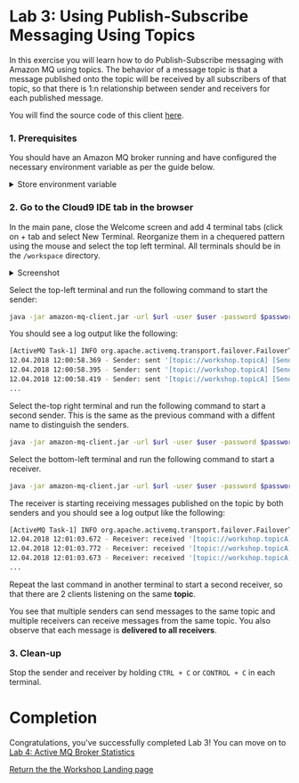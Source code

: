 # Lab 3: Using Publish-Subscribe Messaging Using Topics

In this exercise you will learn how to do Publish-Subscribe messaging with Amazon MQ using topics. The behavior of a message topic is that a message published onto the topic will be received by all subscribers of that topic, so that there is 1:n relationship between sender and receivers for each published message.  

You will find the source code of this client [here](/amazon-mq-client/src/main/java/com/aws/sample/amazonmq/AmazonMqClient.java).

### 1. Prerequisites

You should have an Amazon MQ broker running and have configured the necessary environment variable as per the guide below.

<details><summary>Store environment variable</summary><p>

To make it easier to run the commands in the following labs we store frequently used parameters like Amazon MQ broker user, password, etc. in Bash environment variables.

Go to the [AmazonMQ console](https://console.aws.amazon.com/amazon-mq), and click on the name of the broker (the one with a name starting with the stack name you created)

Scroll down to the Connections section and click the **Copy failover string** link beside the OpenWire row 
to copy the string to your clipboard.

![Copy failover link](/images/fail-over-Step2.png)

Go to the [CloudFormation console](https://console.aws.amazon.com/cloudformation) and select the stack that you launched at the beginning of the workshop. In the Output tab shown in the lower part of the screen you will have a Cloud9ConsoleURL entry. Click on the URL and enter **aws** as username and **mq** as password. 
 Once the Cloud9 IDE has launched, select the terminal window at the bottom and enter the following commands, one at the time, replacing the values **<...>** with the value you have chosen during the creation of the stack.

``` bash
export temp_url="<failover url>"
echo "url=\"$temp_url\"" >> ~/.bashrc; source ~/.bashrc
```

**NOTE**: Ensure that all terminals windows that you will use for the workshop are created after having run this step.

</p></details><p/>

### 2. Go to the Cloud9 IDE tab in the browser

In the main pane, close the Welcome screen and add 4  terminal tabs (click on + tab and select New Terminal. Reorganize them in a chequered pattern using the mouse and select the top left terminal.
All terminals should be in the `/workspace` directory.

<details><summary>Screenshot</summary><p>

![Amazon MQ workshop Lab 2 step 3](/images/c9-window.png)

</p></details><p/>


Select the top-left terminal and run the following command to start the sender:

``` bash
java -jar amazon-mq-client.jar -url $url -user $user -password $password -mode sender -type topic -destination demo.topicA -name Sender-1
```

You should see a log output like the following:

``` bash
[ActiveMQ Task-1] INFO org.apache.activemq.transport.failover.FailoverTransport - Successfully connected to ssl://b-4e4bfd69-7b83-4a27-9faf-4684cfa80443-2.mq.eu-central-1.amazonaws.com:61617
12.04.2018 12:00:58.369 - Sender: sent '[topic://workshop.topicA] [Sender-1] Message number 1'
12.04.2018 12:00:58.395 - Sender: sent '[topic://workshop.topicA] [Sender-1] Message number 2'
12.04.2018 12:00:58.419 - Sender: sent '[topic://workshop.topicA] [Sender-1] Message number 3'
...
```

Select the-top right terminal and run the following command to start a second sender. This is the same as the previous command with a diffent name to distinguish the senders. 

``` bash
java -jar amazon-mq-client.jar -url $url -user $user -password $password -mode sender -type topic -destination demo.topicA -name Sender-2
```

Select the bottom-left terminal and run the following command to start a receiver. 

``` bash
java -jar amazon-mq-client.jar -url $url -user $user -password $password -mode receiver -type topic -destination demo.topicA
```

The receiver is starting receiving messages published on the topic by both senders and you should see a log output like the following:

``` bash
[ActiveMQ Task-1] INFO org.apache.activemq.transport.failover.FailoverTransport - Successfully connected to ssl://b-4e4bfd69-7b83-4a27-9faf-4684cfa80443-2.mq.eu-central-1.amazonaws.com:61617
12.04.2018 12:01:03.672 - Receiver: received '[topic://workshop.topicA] [Sender-1] Message number 1'
12.04.2018 12:01:03.772 - Receiver: received '[topic://workshop.topicA] [Sender-1] Message number 2'
12.04.2018 12:01:03.673 - Receiver: received '[topic://workshop.topicA] [Sender-1] Message number 3'
...
```

Repeat the last command in another terminal to start a second receiver, so that there are 2 clients listening on the same **topic**.

You see that multiple senders can send messages to the same topic and multiple receivers can receive messages from the same topic. You also observe that each message is **delivered to all receivers**.

### 3. Clean-up

Stop the sender and receiver by holding `CTRL + C` or `CONTROL + C` in each terminal.

# Completion

Congratulations, you've successfully completed Lab 3! You can move on to [Lab 4: Active MQ Broker Statistics](/labs/lab-4.md)

[Return the the Workshop Landing page](/README.md)
